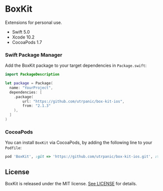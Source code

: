 # BoxKit

Extensions for personal use.

* Swift 5.0
* Xcode 10.2
* CocoaPods 1.7

### Swift Package Manager

Add the BoxKit package to your target dependencies in `Package.swift`:

```swift
import PackageDescription

let package = Package(
  name: "YourProject",
  dependencies: [
    .package(
        url: "https://github.com/utrpanic/box-kit-ios",
        from: "2.1.3"
    ),
  ]
)
```

### CocoaPods

You can install `BoxKit` via CocoaPods,
by adding the following line to your `Podfile`:

```ruby
pod 'BoxKit', :git => 'https://github.com/utrpanic/box-kit-ios.git', :tag => 'v2.1'
```

## License

BoxKit is released under the MIT license. [See LICENSE](https://github.com/utrpanic/box-kit-ios/blob/master/LICENSE) for details.
